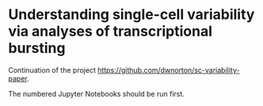 # Understanding single-cell variability via analyses of transcriptional bursting

Continuation of the project https://github.com/dwnorton/sc-variability-paper.

The numbered Jupyter Notebooks should be run first.
